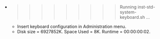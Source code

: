 * >>>>>>>>> Running inst-std-system-keyboard.sh ...
  * Insert keyboard configuration in Administration menu.
  * Disk size = 6927852K. Space Used = 8K. Runtime = 00:00:00:02.
